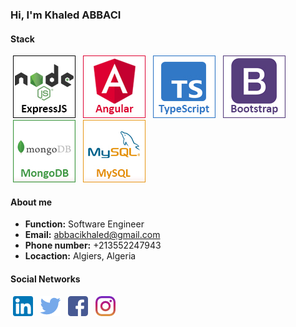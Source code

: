 <h3>Hi, I'm Khaled ABBACI</h3>

<h4>Stack</h4>
<div>
    <img style="margin-left:4px; margin-right:4px;" src="assets/nodejs.jpg" />
    <img style="margin-left:4px; margin-right:4px;" src="assets/angular.jpg" />
    <img style="margin-left:4px; margin-right:4px;" src="assets/typescript.jpg" />
    <img style="margin-left:4px; margin-right:4px;" src="assets/bootstrap.jpg" />
    <img style="margin-left:4px; margin-right:4px;" src="assets/mongodb.jpg" />
    <img style="margin-left:4px; margin-right:4px;" src="assets/mysql.jpg" />
</div>

<h4>About me</h4>
<ul>
    <li><b>Function:</b> Software Engineer</li>
    <li><b>Email:</b> <a href="mailto:abbacikhaled@gmail.com">abbacikhaled@gmail.com</a></li>
    <li><b>Phone number:</b> +213552247943</li>
    <li><b>Locaction:</b> Algiers, Algeria</li>
</ul>

<h4>Social Networks</h4>
<div>
    <a href="https://www.linkedin.com/in/abbacikhaled/" target="_blank" style="margin-left:4px; margin-right:4px;"><img src="assets/linkedin.png" /></a>
    <a href="https://twitter.com/KhaledAbbaci" target="_blank" style="margin-left:4px; margin-right:4px;"><img src="assets/twitter.png" /></a>
    <a href="https://web.facebook.com/abbacikhaled/" target="_blank" style="margin-left:4px; margin-right:4px;"><img src="assets/facebook.png" /></a>
    <a href="https://www.instagram.com/khaled.abbaci/" target="_blank" style="margin-left:4px; margin-right:4px;"><img src="assets/instagram.png" /></a>
</div>
